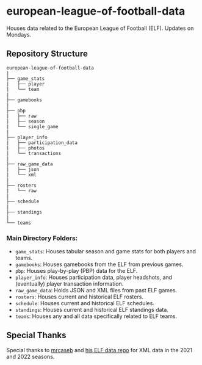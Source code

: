 # european-league-of-football-data

Houses data related to the European League of Football (ELF).
Updates on Mondays.

## Repository Structure

```
european-league-of-football-data
|
├── game_stats
|   ├── player
|   └── team
|
├── gamebooks
|
├── pbp
|   ├── raw
|   ├── season
|   └── single_game
|
├── player_info
|   ├── participation_data
|   ├── photos
|   └── transactions
|
├── raw_game_data
|   ├── json
|   └── xml
|
├── rosters
|   └── raw
|
├── schedule
|
├── standings
|
└── teams

```

### Main Directory Folders:

- `game_stats`: Houses tabular season and game stats for both players and teams.
- `gamebooks`: Houses gamebooks from the ELF from previous games.
- `pbp`: Houses play-by-play (PBP) data for the ELF.
- `player_info`: Houses participation data, player headshots, and (eventually) player transaction information.
- `raw_game_data`: Holds JSON and XML files from past ELF games.
- `rosters`: Houses current and historical ELF rosters.
- `schedule`: Houses current and historical ELF schedules.
- `standings`: Houses current and historical ELF standings data.
- `teams`: Houses any and all data specifically related to ELF teams.

## Special Thanks

Special thanks to [mrcaseb](https://github.com/mrcaseb) and [his ELF data repo](https://github.com/mrcaseb/elf/tree/master) for XML data in the 2021 and 2022 seasons.
